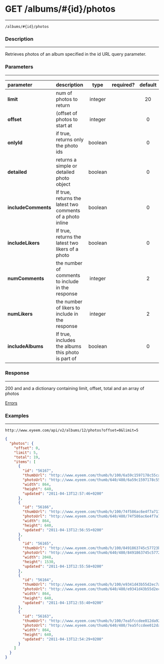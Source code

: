 # GET /albums/#{id}/photos
***
`/albums/#{id}/photos`

### Description
***
Retrieves photos of an album specified in the id URL query parameter.

### Parameters
***

|parameter| description| type |required? |default|
|:---------|:--------------|:----------:|:------------:|:------------:|
|**limit**|num of photos to return|integer||20|
|**offset**|(offset of photos to start at|integer||0|
|**onlyId**|if true, returns only the photo ids|boolean||0|
|**detailed**|returns a simple or detailed photo object|boolean||0|
|**includeComments**|If true, returns the latest two comments of a photo inline|boolean||0|
|**includeLikers**|If true, returns the latest two likers of a photo|boolean||0|
|**numComments**|the number of comments to include in the response|integer||2|
|**numLikers**|the number of likers to include in the response|integer||2|
|**includeAlbums**|If true, includes the albums this photo is part of|boolean||0|



### Response
***


200 and and a dictionary containing limit, offset, total and an array of photos


[Errors](../../resources/errors.md#files)

### Examples
***

`http://www.eyeem.com/api/v2/albums/12/photos?offset=0&limit=5`


```json
{
  "photos": {
    "offset": 0,
    "limit": 5,
    "total": 19,
    "items": [
      {
        "id": "56167",
        "thumbUrl": "http://www.eyeem.com/thumb/h/100/6a59c1597178c55ca1cf6fe9e5a0056958eab8f1-1302692235",
        "photoUrl": "http://www.eyeem.com/thumb/640/480/6a59c1597178c55ca1cf6fe9e5a0056958eab8f1-1302692235",
        "width": 864,
        "height": 640,
        "updated": "2011-04-13T12:57:46+0200"
      },
      {
        "id": "56166",
        "thumbUrl": "http://www.eyeem.com/thumb/h/100/74f586ac6e4f7a711d3d7c17a954ad362e464578-1302692207",
        "photoUrl": "http://www.eyeem.com/thumb/640/480/74f586ac6e4f7a711d3d7c17a954ad362e464578-1302692207",
        "width": 864,
        "height": 640,
        "updated": "2011-04-13T12:56:55+0200"
      },
      {
        "id": "56165",
        "thumbUrl": "http://www.eyeem.com/thumb/h/100/8491863745c57723bfaa9419e00aafdd04c213d9-1302692115",
        "photoUrl": "http://www.eyeem.com/thumb/640/480/8491863745c57723bfaa9419e00aafdd04c213d9-1302692115",
        "width": 2048,
        "height": 1530,
        "updated": "2011-04-13T12:55:58+0200"
      },
      {
        "id": "56164",
        "thumbUrl": "http://www.eyeem.com/thumb/h/100/e9341d43b55d2ec7a3d537c816ec9d0881d63df9-1302692132",
        "photoUrl": "http://www.eyeem.com/thumb/640/480/e9341d43b55d2ec7a3d537c816ec9d0881d63df9-1302692132",
        "width": 864,
        "height": 640,
        "updated": "2011-04-13T12:55:40+0200"
      },
      {
        "id": "56163",
        "thumbUrl": "http://www.eyeem.com/thumb/h/100/7ea5fccdee012da92c5c54d42b177139c84742d5-1302692061",
        "photoUrl": "http://www.eyeem.com/thumb/640/480/7ea5fccdee012da92c5c54d42b177139c84742d5-1302692061",
        "width": 864,
        "height": 640,
        "updated": "2011-04-13T12:54:29+0200"
      }
    ]
  }
}

```

 